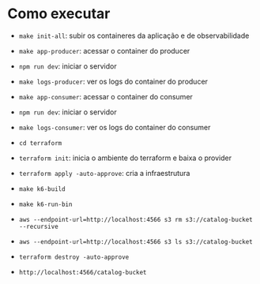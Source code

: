 # Como executar

- `make init-all`: subir os containeres da aplicação e de observabilidade

- `make app-producer`: acessar o container do producer
- `npm run dev`: iniciar o servidor
- `make logs-producer`: ver os logs do container do producer

- `make app-consumer`: acessar o container do consumer
- `npm run dev`: iniciar o servidor
- `make logs-consumer`: ver os logs do container do consumer

- `cd terraform`
- `terraform init`: inicia o ambiente do terraform e baixa o provider
- `terraform apply -auto-approve`: cria a infraestrutura

- `make k6-build`
- `make k6-run-bin`

- `aws --endpoint-url=http://localhost:4566 s3 rm s3://catalog-bucket --recursive`
- `aws --endpoint-url=http://localhost:4566 s3 ls s3://catalog-bucket`
- `terraform destroy -auto-approve`

- `http://localhost:4566/catalog-bucket`